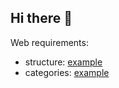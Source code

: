 ## Hi there 👋

<!--
**katerinarias/katerinarias** is a ✨ _special_ ✨ repository because its `README.md` (this file) appears on your GitHub profile.

Here are some ideas to get you started:

- 🔭 I’m currently working on ...
- 🌱 I’m currently learning ...
- 👯 I’m looking to collaborate on ...
- 🤔 I’m looking for help with ...
- 💬 Ask me about ...
- 📫 How to reach me: ...
- 😄 Pronouns: ...
- ⚡ Fun fact: ...
-->

Web requirements:

- structure: [example](https://rebels.cs.uwaterloo.ca/)
- categories: [example](https://sail.cs.queensu.ca/members.html)

